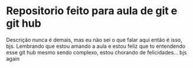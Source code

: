 <h1> Repositorio feito para aula de git e git hub </h1>
<p> Descrição nunca é demais, mas eu não sei o que falar aqui então é isso, bjs. Lembrando que estou amando a aula e estou feliz que to entendendo esse git hub mesmo sendo complexo, estou chorando de felicidades... bjs again</p>